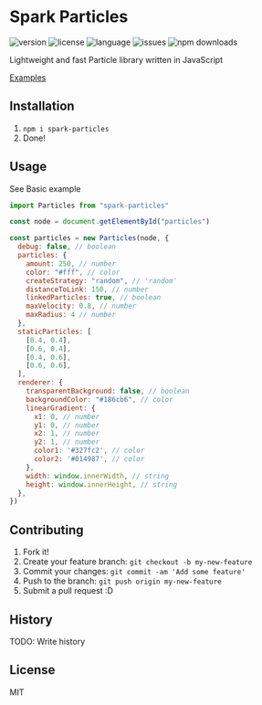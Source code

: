 # Spark Particles
![version](https://img.shields.io/npm/v/spark-particles)
![license](https://img.shields.io/npm/l/spark-particles)
![language](https://img.shields.io/github/languages/top/gelltorn/particles)
![issues](https://img.shields.io/github/issues/gelltorn/particles)
![npm downloads](https://img.shields.io/npm/dt/spark-particles)

Lightweight and fast Particle library written in JavaScript

[Examples](https://gelltorn.github.io/particles/examples/)

## Installation
1. `npm i spark-particles`
2. Done!
## Usage
See Basic example

```javascript
import Particles from "spark-particles"

const node = document.getElementById("particles")

const particles = new Particles(node, {
  debug: false, // boolean
  particles: {
    amount: 250, // number
    color: "#fff", // color
    createStrategy: "random", // 'random'
    distanceToLink: 150, // number
    linkedParticles: true, // boolean
    maxVelocity: 0.8, // number
    maxRadius: 4 // number
  },
  staticParticles: [
    [0.4, 0.4],
    [0.6, 0.4],
    [0.4, 0.6],
    [0.6, 0.6],
  ],
  renderer: {
    transparentBackground: false, // boolean
    backgroundColor: "#186cb6", // color
    linearGradient: {
      x1: 0, // number
      y1: 0, // number
      x2: 1, // number
      y2: 1, // number
      color1: '#327fc2', // color
      color2: '#014987', // color
    },
    width: window.innerWidth, // string
    height: window.innerHeight, // string
  },
})

```
## Contributing
1. Fork it!
2. Create your feature branch: `git checkout -b my-new-feature`
3. Commit your changes: `git commit -am 'Add some feature'`
4. Push to the branch: `git push origin my-new-feature`
5. Submit a pull request :D
## History
TODO: Write history
## License
MIT